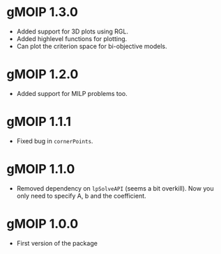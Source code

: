 # gMOIP 1.3.0

* Added support for 3D plots using RGL.
* Added highlevel functions for plotting.
* Can plot the criterion space for bi-objective models.

# gMOIP 1.2.0

* Added support for MILP problems too. 

# gMOIP 1.1.1

* Fixed bug in `cornerPoints`.

# gMOIP 1.1.0

* Removed dependency on `lpSolveAPI` (seems a bit overkill). Now you only need to specify A, b and 
  the coefficient.

# gMOIP 1.0.0

* First version of the package